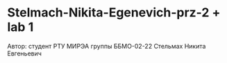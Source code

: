 # Stelmach-Nikita-Egenevich-prz-2 + lab 1
Автор: студент РТУ МИРЭА группы ББМО-02-22 Стельмах Никита Евгеньевич

